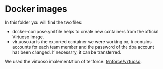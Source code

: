 # Docker images

In this folder you will find the two files:  
- docker-compose.yml file helps to create new containers from the official Virtuoso image.   
- virtuoso.tar is the exported container we were working on, it contains accounts for each team member and the password of the dba account has been changed. If necessary, it can be transferred.

We used the virtuoso implementation of tenforce: [tenforce/virtuoso](https://hub.docker.com/r/tenforce/virtuoso).